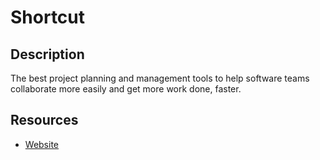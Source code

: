 # Shortcut

## Description

The best project planning and management tools to help software teams collaborate more easily and get more work done, faster.

## Resources

- [Website](shortcut.com)
